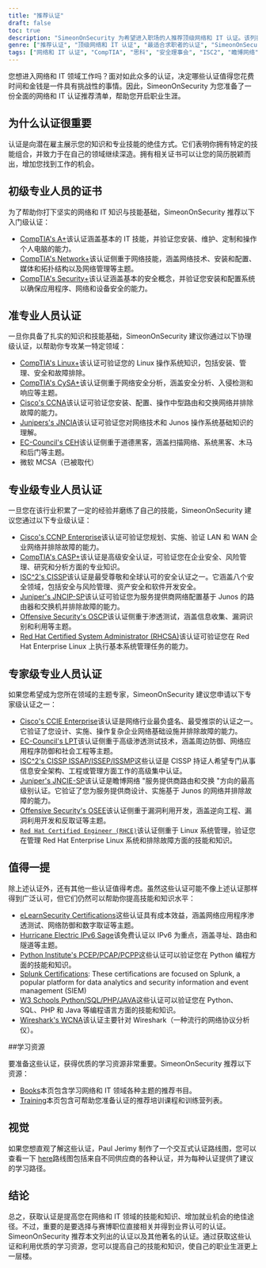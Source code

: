 ```yaml
---
title: "推荐认证"
draft: false
toc: true
description: "SimeonOnSecurity 为希望进入职场的人推荐顶级网络和 IT 认证。该列表包括 CompTIA、Cisco、EC-Council、ISC2、Juniper、Microsoft 和 Offensive Security 的认证，以及不同级别的专业知识--入门、助理、专业和专家。所列的所有认证都与网络领域的职位直接相关，将使求职者受益匪浅。请查看交互式认证路线图，以获得直观的说明。我们还提供书籍和培训等学习资源。"
genre: ["推荐认证", "顶级网络和 IT 认证", "最适合求职者的认证", "SimeonOnSecurity 认证建议", "CompTIA 认证", "思科认证", "EC-Council 认证", "ISC2 认证", "瞻博网络认证", "微软认证"]
tags: ["网络和 IT 认证", "CompTIA", "思科", "安全理事会", "ISC2", "瞻博网络", "微软", "进攻性安全", "初级专业人员", "网络技能组合", "安全", "利纳克斯", "CySA", "CCNA", "JNCIA", "CEH", "MCSA", "CCNP 企业", "CASP", "CISSP", "JNCIP-SP", "OSCP", "RHCSA", "建议", "书籍", "培训", "交互式认证路线图", "网络", "道德黑客", "渗透测试", "系统管理", "IPv6"]
---
```

您想进入网络和 IT 领域工作吗？面对如此众多的认证，决定哪些认证值得您花费时间和金钱是一件具有挑战性的事情。因此，SimeonOnSecurity 为您准备了一份全面的网络和 IT 认证推荐清单，帮助您开启职业生涯。

## 为什么认证很重要

认证是向潜在雇主展示您的知识和专业技能的绝佳方式。它们表明你拥有特定的技能组合，并致力于在自己的领域继续深造。拥有相关证书可以让您的简历脱颖而出，增加您找到工作的机会。

## 初级专业人员的证书

为了帮助你打下坚实的网络和 IT 知识与技能基础，SimeonOnSecurity 推荐以下入门级认证：

- [CompTIA's A+](https://www.comptia.org/certifications/a)该认证涵盖基本的 IT 技能，并验证您安装、维护、定制和操作个人电脑的能力。
- [CompTIA's Network+](https://www.comptia.org/certifications/network)该认证侧重于网络技能，涵盖网络技术、安装和配置、媒体和拓扑结构以及网络管理等主题。
- [CompTIA's Security+](https://www.comptia.org/certifications/security)该认证涵盖基本的安全概念，并验证您安装和配置系统以确保应用程序、网络和设备安全的能力。

## 准专业人员认证

一旦你具备了扎实的知识和技能基础，SimeonOnSecurity 建议你通过以下协理级认证，以帮助你专攻某一特定领域：

- [CompTIA's Linux+](https://www.comptia.org/certifications/linux)该认证可验证您的 Linux 操作系统知识，包括安装、管理、安全和故障排除。
- [CompTIA's CySA+](https://www.comptia.org/certifications/cybersecurity-analyst)该认证侧重于网络安全分析，涵盖安全分析、入侵检测和响应等主题。
- [Cisco's CCNA](https://www.cisco.com/c/en/us/training-events/training-certifications/certifications/associate/ccna.html)该认证可验证您安装、配置、操作中型路由和交换网络并排除故障的能力。
- [Junipers's JNCIA](https://www.juniper.net/us/en/training/certification/certification-tracks/sp-routing-switching-track?tab=jnciajunos)该认证可验证您对网络技术和 Junos 操作系统基础知识的理解。
- [EC-Council's CEH](https://www.eccouncil.org/programs/certified-ethical-hacker-ceh/)该认证侧重于道德黑客，涵盖扫描网络、系统黑客、木马和后门等主题。
- 微软 MCSA（已被取代）

## 专业级专业人员认证

一旦您在该行业积累了一定的经验并磨练了自己的技能，SimeonOnSecurity 建议您通过以下专业级认证：

- [Cisco's CCNP Enterprise](https://www.cisco.com/c/en/us/training-events/training-certifications/certifications/professional/ccnp-enterprise.html)该认证可验证您规划、实施、验证 LAN 和 WAN 企业网络并排除故障的能力。
- [CompTIA's CASP+](https://www.comptia.org/certifications/comptia-advanced-security-practitioner)该认证是高级安全认证，可验证您在企业安全、风险管理、研究和分析方面的专业知识。
- [ISC^2's CISSP](https://www.isc2.org/Certifications/CISSP#)该认证是最受尊敬和全球认可的安全认证之一。它涵盖八个安全领域，包括安全与风险管理、资产安全和软件开发安全。
- [Juniper's JNCIP-SP](https://www.juniper.net/us/en/training/certification/certification-tracks/sp-routing-switching-track?tab=jncip-sp)该认证可验证您为服务提供商网络配置基于 Junos 的路由器和交换机并排除故障的能力。
- [Offensive Security's OSCP](https://www.offensive-security.com/pwk-oscp/)该认证侧重于渗透测试，涵盖信息收集、漏洞识别和利用等主题。
- [Red Hat Certified System Administrator (RHCSA)](https://www.redhat.com/en/services/certification/rhcsa)该认证可验证您在 Red Hat Enterprise Linux 上执行基本系统管理任务的能力。

## 专家级专业人员认证

如果您希望成为您所在领域的主题专家，SimeonOnSecurity 建议您申请以下专家级认证之一：

- [Cisco's CCIE Enterprise](https://www.cisco.com/c/en/us/training-events/training-certifications/certifications/expert/ccie-enterprise-infrastructure.html)该认证是网络行业最负盛名、最受推崇的认证之一。它验证了您设计、实施、操作复杂企业网络基础设施并排除故障的能力。
- [EC-Council's LPT](https://www.eccouncil.org/programs/licensed-penetration-tester-lpt-master/)该认证侧重于高级渗透测试技术，涵盖周边防御、网络应用程序防御和社会工程等主题。
- [ISC^2's CISSP ISSAP/ISSEP/ISSMP](https://www.isc2.org/Certifications/CISSP-Concentrations)这些认证是 CISSP 持证人希望专门从事信息安全架构、工程或管理方面工作的高级集中认证。
- [Juniper's JNCIE-SP](https://www.juniper.net/us/en/training/certification/certification-tracks/sp-routing-switching-track?tab=jnciesp)该认证是瞻博网络 "服务提供商路由和交换 "方向的最高级别认证。它验证了您为服务提供商设计、实施基于 Junos 的网络并排除故障的能力。
- [Offensive Security's OSEE](https://www.offensive-security.com/awe-osee/)该认证侧重于漏洞利用开发，涵盖逆向工程、漏洞利用开发和反取证等主题。
- [`Red Hat Certified Engineer (RHCE)`](https://www.redhat.com/en/services/certification/rhce)该认证侧重于 Linux 系统管理，验证您在管理 Red Hat Enterprise Linux 系统和排除故障方面的技能和知识。

## 值得一提

除上述认证外，还有其他一些认证值得考虑。虽然这些认证可能不像上述认证那样得到广泛认可，但它们仍然可以帮助你提高技能和知识水平：

- [eLearnSecurity Certifications](https://elearnsecurity.com/)这些认证具有成本效益，涵盖网络应用程序渗透测试、网络防御和数字取证等主题。
- [Hurricane Electric IPv6 Sage](https://ipv6.he.net/certification/)该免费认证以 IPv6 为重点，涵盖寻址、路由和隧道等主题。
- [Python Institute's PCEP/PCAP/PCPP](https://pythoninstitute.org/certification/)这些认证可以验证您在 Python 编程方面的技能和知识。
- [Splunk Certifications](https://www.splunk.com/en_us/training.html): These certifications are focused on Splunk, a popular platform for data analytics and security information and event management (SIEM)
- [W3 Schools Python/SQL/PHP/JAVA](https://www.w3schools.com/CERT/default.asp)这些认证可以验证您在 Python、SQL、PHP 和 Java 等编程语言方面的技能和知识。
- [Wireshark's WCNA](https://www.wcnacertification.com/)该认证主要针对 Wireshark（一种流行的网络协议分析仪）。

##学习资源

要准备这些认证，获得优质的学习资源非常重要。SimeonOnSecurity 推荐以下资源：

- [Books](https://simeononsecurity.com/recommendations/books/)本页包含学习网络和 IT 领域各种主题的推荐书目。
- [Training](https://simeononsecurity.com/recommendations/learning_resources/)本页包含可帮助您准备认证的推荐培训课程和训练营列表。

## 视觉

如果您想直观了解这些认证，Paul Jerimy 制作了一个交互式认证路线图，您可以查看一下 [here](https://pauljerimy.com/security-certification-roadmap/)路线图包括来自不同供应商的各种认证，并为每种认证提供了建议的学习路径。

## 结论

总之，获取认证是提高您在网络和 IT 领域的技能和知识、增加就业机会的绝佳途径。不过，重要的是要选择与赛博职位直接相关并得到业界认可的认证。SimeonOnSecurity 推荐本文列出的认证以及其他著名的认证。通过获取这些认证和利用优质的学习资源，您可以提高自己的技能和知识，使自己的职业生涯更上一层楼。
